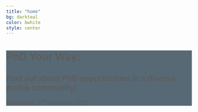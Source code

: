 ```yaml
---
title: "home"
bg: darkteal
color: bwhite
style: center 
---
```



  <div class="centered">
  <span class="fa-stack subtlecircle" style="font-size:100px; background:rgba(246,107,14,0.3)">
    <i class="fa fa-circle fa-stack-2x text-bwhite"></i>
    <i class="fa fa-book fa-stack-1x text-borange"></i>
  </span>


  <div class="text-box" style="background-color:#112B3C; opacity:0.7">
  <h1> PhD Your Way:</h1> 
  <h2>Find out about PhD opportunities in a diverse maths community! </h2> 
  <p> Wednesday 16<sup>th</sup> November 2022</p>
  </div>
  </div>
